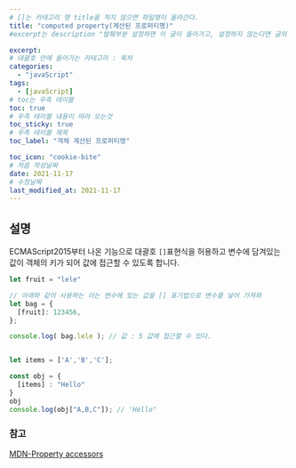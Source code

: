 ```yaml
---
# []는 카테고리 명 title을 적지 않으면 파일명이 올라간다.
title: "computed property(계산된 프로퍼티명)"
#excerpt는 description "발췌부분 설정하면 이 글이 들어가고, 설정하지 않는다면 글의 첫 문단이 들어가게됨"

excerpt: 
# 대괄호 안에 들어가는 카테고리 : 목차
categories:
  - "javaScript"
tags:
  - [javaScript]
# toc는 우측 테이블
toc: true
# 우측 테이블 내용이 따라 오는것 
toc_sticky: true
# 우측 테이블 제목
toc_label: "객체 계산된 프로퍼티명"

toc_icon: "cookie-bite"
# 처음 작성날짜
date: 2021-11-17
# 수정날짜
last_modified_at: 2021-11-17
---
```


## 설명

ECMAScript2015부터 나온 기능으로 대괄호 `[]`표현식을 허용하고 변수에 담겨있는 값이 객체의 키가 되어 값에 접근할 수 있도록 합니다.

```jsx
let fruit = "lele"

// 아래와 같이 사용하는 이는 변수에 있는 값을 [] 표기법으로 변수를 넣어 가져와
let bag = {
  [fruit]: 123456, 
};

console.log( bag.lele ); // 값 : 5 값에 접근할 수 있다.


let items = ['A','B','C'];

const obj = {
  [items] : "Hello"
}
obj
console.log(obj["A,B,C"]); // 'Hello"
```

### 참고

[MDN-Property accessors](https://developer.mozilla.org/en-US/docs/Web/JavaScript/Reference/Operators/Property_Accessors)
